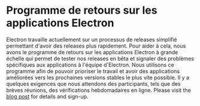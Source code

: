 # Programme de retours sur les applications Electron

Electron travaille actuellement sur un processus de releases simplifié permettant d'avoir des releases plus rapidement. Pour aider à cela, nous avons le programme de retours sur les applications Electron à grande échelle qui permet de tester nos releases en bêta et signaler des problèmes spécifiques aux applications à l'équipe d'Electron. Nous utilisons ce programme afin de pouvoir prioriser le travail et avoir des applications améliorées vers les prochaines versions stables le plus vite possible. Il y a quelques exigences que nous attendons des participants, tels que des brèves réunions, des vérifications hebdomadaires en ligne. Please visit the [blog post](https://electronjs.org/blog/app-feedback-program) for details and sign-up.